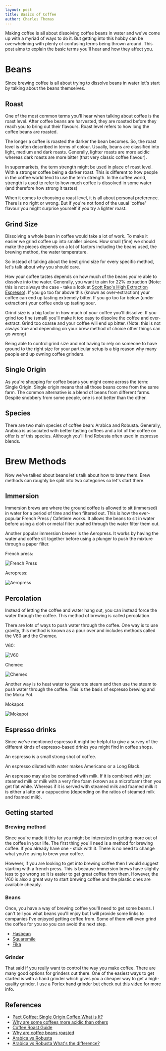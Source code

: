 ```yaml
---
layout: post
title: Basics of Coffee
author: Charles Thomas
---
```


Making coffee is all about dissolving coffee beans in water and we've come up with a myriad of ways to do it. But getting into this hobby can be overwhelming with plenty of confusing terms being thrown around. This post aims to explain the basic terms you'll hear and how they affect you.

# Beans
Since brewing coffee is all about trying to dissolve beans in water let's start by talking about the beans themselves.

## Roast 
One of the most common terms you'll hear when talking about coffee is the roast level. After coffee beans are harvested, they are roasted before they reach you to bring out their flavours. Roast level refers to how long the coffee beans are roasted.

The longer a coffee is roasted the darker the bean becomes. So, the roast level is often described in terms of colour. Usually, beans are classified into light, medium and dark roasts. Generally, lighter roasts are more acidic whereas dark roasts are more bitter (that very classic coffee flavour).

In supermarkets, the term strength might be used in place of roast level. With a stronger coffee being a darker roast. This is different to how people in the coffee world tend to use the term strength. In the coffee world, strength is used to refer to how much coffee is dissolved in some water (and therefore how strong it tastes)

When it comes to choosing a roast level, it is all about personal preference. There is no right or wrong. But if you're not fond of the usual 'coffee' flavour you might surprise yourself if you try a lighter roast.

## Grind Size
Dissolving a whole bean in coffee would take a lot of work. To make it easier we grind coffee up into smaller pieces. How small (fine) we should make the pieces depends on a lot of factors including the beans used, the brewing method, the water temperature. 

So instead of talking about the best grind size for every specific method, let's talk about why you should care. 

How your coffee tastes depends on how much of the beans you're able to dissolve into the water. Generally, you want to aim for 22% extraction (Note: this is not always the case - take a look at [Scott Rao's High Extraction Espresso](https://www.baristamagazine.com/changing-espresso-extraction-with-scott-rao/)). If you go too far above this (known as over-extraction) your coffee can end up tasting extremely bitter. If you go too far below (under extraction) your coffee ends up tasting sour. 

Grind size is a big factor in how much of your coffee you'll dissolve. If you grind too fine (small) you'll make it too easy to dissolve the coffee and over-extract. Grind too coarse and your coffee will end up bitter. (Note: this is not always true and depending on your brew method of choice other things can go wrong)

Being able to control grind size and not having to rely on someone to have ground to the right size for your particular setup is a big reason why many people end up owning coffee grinders.

## Single Origin
As you're shopping for coffee beans you might come across the term: Single Origin. Single origin means that all those beans come from the same farm. The common alternative is a blend of beans from different farms. Despite snobbery from some people, one is not better than the other.

## Species
There are two main species of coffee bean: Arabica and Robusta. Generally, Arabica is associated with better tasting coffees and a lot of the coffee on offer is of this species. Although you'll find Robusta often used in espresso blends.

# Brew Methods
Now we've talked about beans let's talk about how to brew them. Brew methods can roughly be split into two categories so let's start there.

## Immersion
Immersion brews are where the ground coffee is allowed to sit (immersed) in water for a period of time and then filtered out. This is how the ever-popular French Press / Cafetiere works. It allows the beans to sit in water before using a cloth or metal filter pushed through the water filter them out. 

Another popular immersion brewer is the Aeropress. It works by having the water and coffee sit together before using a plunger to push the mixture through a paper filter.

French press:

![French Press](/assets/coffeebasics/frenchpress.jpg)

Aeropress:

![Aeropress](/assets/coffeebasics/aeropress.jpg)

## Percolation

Instead of letting the coffee and water hang out, you can instead force the water through the coffee. This method of brewing is called percolation. 

There are lots of ways to push water through the coffee. One way is to use gravity, this method is known as a pour over and includes methods called the V60 and the Chemex.

V60:

![V60](/assets/coffeebasics/v60.jpg)

Chemex:

![Chemex](/assets/coffeebasics/chemex.jpg)

Another way is to heat water to generate steam and then use the steam to push water through the coffee. This is the basis of espresso brewing and the Moka Pot.

Mokapot:

![Mokapot](/assets/coffeebasics/mokapot.jpg)

## Espresso drinks
Since we've mentioned espresso it might be helpful to give a survey of the different kinds of espresso-based drinks you might find in coffee shops.

An espresso is a small strong shot of coffee. 

An espresso diluted with water makes Americano or a Long Black.

An espresso may also be combined with milk. If it is combined with just steamed milk or milk with a very fine foam (known as a microfoam) then you get flat white. Whereas if it is served with steamed milk and foamed milk it is either a latte or a cappuccino (depending on the ratios of steamed milk and foamed milk). 

## Getting started
### Brewing method
Since you're made it this far you might be interested in getting more out of the coffee in your life. The first thing you'll need is a method for brewing coffee. If you already have one - stick with it. There is no need to change what you're using to brew your coffee.

However, if you are looking to get into brewing coffee then I would suggest starting with a french press. This is because immersion brews have slightly less to go wrong so it is easier to get great coffee from them. However, the V60 is also a great way to start brewing coffee and the plastic ones are available cheaply.


### Beans
Once, you have a way of brewing coffee you'll need to get some beans. I can't tell you what beans you'll enjoy but I will provide some links to companies I've enjoyed getting coffee from. Some of them will even grind the coffee for you so you can avoid the next step.

* [Hasbean](https://www.hasbean.co.uk/collections/coffee)
* [Squaremile](https://shop.squaremilecoffee.com/)
* [Fika](https://www.fikacoffeeroasters.co.uk/coffee)

### Grinder
That said if you really want to control the way you make coffee. There are many good options for grinders out there. One of the easiest ways to get started is with a hand grinder which gives you a cheaper way to get a high-quality grinder. I use a Porlex hand grinder but check out [this video](https://www.youtube.com/watch?v=QLEBfom0mhM) for more info.


## References
* [Pact Coffee: Single Origin Coffee What is It?](https://www.pactcoffee.com/blog/single-origin-coffee-what-is-it)
* [Why are some coffees more acidic than others](https://perfectdailygrind.com/2018/05/why-are-some-coffees-more-acidic-than-others-a-brew-roast-guide/)
* [Coffee Roast Guide](https://www.ncausa.org/about-coffee/coffee-roasts-guide#:~:text=Why%20roast%3F,loss%20of%20quality%20or%20taste.&text=Roasting%20causes%20chemical%20changes%20to,brought%20to%20very%20high%20temperatures.)
* [Why are coffee beans roasted](https://www.lincolnandyork.com/blog/why-are-coffee-beans-roasted)
* [Arabica vs Robusta](https://www.wearelittles.com/blogs/stories/arabica-vs-robusta-infographic)
* [Arabica vs Robusta What's the difference?](https://perkcoffee.co/sg/arabica-beans-vs-robusta-beans-whats-difference/)